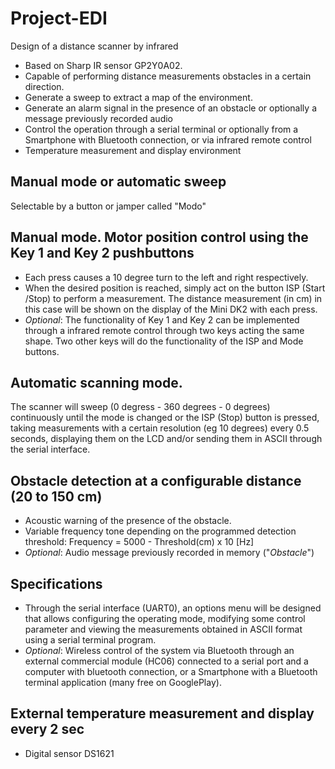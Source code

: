 # Project-EDI
Design of a distance scanner by infrared 
- Based on Sharp IR sensor GP2Y0A02.
- Capable of performing distance measurements obstacles in a certain direction.
- Generate a sweep to extract a map of the environment.
- Generate an alarm signal in the presence of an obstacle or optionally a message previously recorded audio
- Control the operation through a serial terminal or optionally from a Smartphone with Bluetooth connection, or via infrared remote control
- Temperature measurement and display environment

## Manual mode or automatic sweep
Selectable by a button or jamper called "Modo"

## Manual mode. Motor position control using the Key 1 and Key 2 pushbuttons
- Each press causes a 10 degree turn to the left and right respectively.
- When the desired position is reached, simply act on the button ISP (Start /Stop) to perform a measurement. The distance measurement (in cm) in this case will be shown on the display of the Mini DK2 with each press.
- _Optional_: The functionality of Key 1 and Key 2 can be implemented through a infrared remote control through two keys acting the same shape. Two other keys will do the functionality of the ISP and Mode buttons.

## Automatic scanning mode.
The scanner will sweep (0 degress - 360 degrees - 0 degrees) continuously until the mode is changed or the ISP (Stop) button is pressed, taking measurements with a certain resolution (eg 10 degrees) every 0.5 seconds, displaying them on the LCD and/or sending them in ASCII through the serial interface.

## Obstacle detection at a configurable distance (20 to 150 cm)
- Acoustic warning of the presence of the obstacle.
- Variable frequency tone depending on the programmed detection threshold: Frequency = 5000 - Threshold(cm) x 10 [Hz]
- _Optional_: Audio message previously recorded in memory ("_Obstacle_")

## Specifications
- Through the serial interface (UART0), an options menu will be designed that allows configuring the operating mode, modifying some control parameter and viewing the measurements obtained in ASCII format using a serial terminal program.
- _Optional_: Wireless control of the system via Bluetooth through an external commercial module (HC06) connected to a serial port and a computer with bluetooth connection, or a Smartphone with a Bluetooth terminal application (many free on GooglePlay).

## External temperature measurement and display every 2 sec
- Digital sensor DS1621